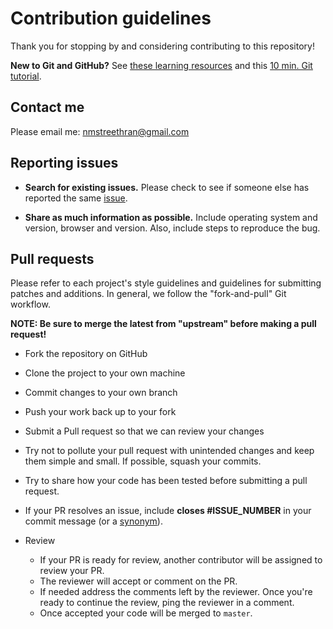 # Contribution guidelines

Thank you for stopping by and considering contributing to this repository!

**New to Git and GitHub?** See [these learning resources](https://help.github.com/articles/git-and-github-learning-resources/) and this [10 min. Git tutorial](https://try.github.io/levels/1/challenges/1).

## Contact me

Please email me: nmstreethran@gmail.com

## Reporting issues

- **Search for existing issues.** Please check to see if someone else has reported the same [issue](https://github.com/nmstreethran/UiS-beamer/issues).

- **Share as much information as possible.** Include operating system and version, browser and version. Also, include steps to reproduce the bug.

## Pull requests

Please refer to each project's style guidelines and guidelines for submitting patches and additions. In general, we follow the "fork-and-pull" Git workflow.

**NOTE: Be sure to merge the latest from "upstream" before making a pull request!**

- Fork the repository on GitHub
- Clone the project to your own machine
- Commit changes to your own branch
- Push your work back up to your fork
- Submit a Pull request so that we can review your changes

- Try not to pollute your pull request with unintended changes and keep them simple and small. If possible, squash your commits.
- Try to share how your code has been tested before submitting a pull request.
- If your PR resolves an issue, include **closes #ISSUE_NUMBER** in your commit message (or a [synonym](https://help.github.com/articles/closing-issues-via-commit-messages)).
- Review
    - If your PR is ready for review, another contributor will be assigned to review your PR.
    - The reviewer will accept or comment on the PR.
    - If needed address the comments left by the reviewer. Once you're ready to continue the review, ping the reviewer in a comment.
    - Once accepted your code will be merged to `master`.